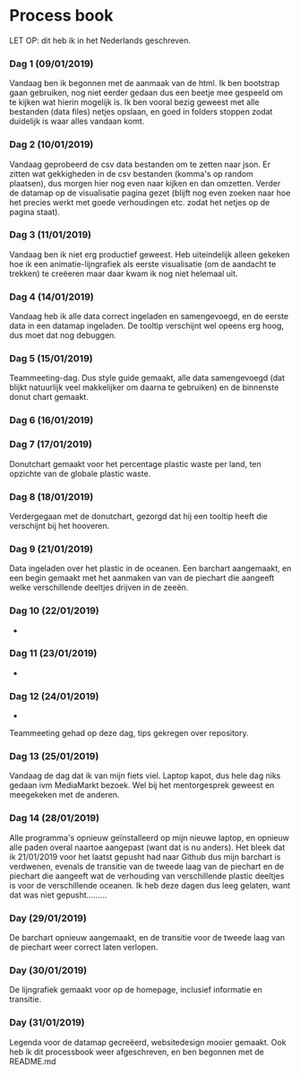 # Process book

LET OP: dit heb ik in het Nederlands geschreven.

### Dag 1 (09/01/2019)
Vandaag ben ik begonnen met de aanmaak van de html. Ik ben bootstrap gaan
gebruiken, nog niet eerder gedaan dus een beetje mee gespeeld om te kijken wat
hierin mogelijk is. Ik ben vooral bezig geweest met alle bestanden (data files)
netjes opslaan, en goed in folders stoppen zodat duidelijk is waar alles
vandaan komt.

### Dag 2 (10/01/2019)
Vandaag geprobeerd de csv data bestanden om te zetten naar json. Er zitten wat
gekkigheden in de csv bestanden (komma's op random plaatsen), dus morgen hier
nog even naar kijken en dan omzetten. Verder de datamap op de visualisatie
pagina gezet (blijft nog even zoeken naar hoe het precies werkt met goede
verhoudingen etc. zodat het netjes op de pagina staat).

### Dag 3 (11/01/2019)
Vandaag ben ik niet erg productief geweest. Heb uiteindelijk alleen
gekeken hoe ik een animatie-lijngrafiek als eerste visualisatie (om de
aandacht te trekken) te creëeren maar daar kwam ik nog niet helemaal uit.

### Dag 4 (14/01/2019)
Vandaag heb ik alle data correct ingeladen en samengevoegd, en de eerste
data in een datamap ingeladen. De tooltip verschijnt wel opeens erg hoog,
dus moet dat nog debuggen.

### Dag 5 (15/01/2019)
Teammeeting-dag. Dus style guide gemaakt, alle data samengevoegd (dat blijkt
natuurlijk veel makkelijker om daarna te gebruiken) en de binnenste
donut chart gemaakt.

### Dag 6 (16/01/2019)

### Dag 7 (17/01/2019)
Donutchart gemaakt voor het percentage plastic waste per land,
ten opzichte van de globale plastic waste.

### Dag 8 (18/01/2019)
Verdergegaan met de donutchart, gezorgd dat hij een tooltip heeft die verschijnt
bij het hooveren.

### Dag 9 (21/01/2019)
Data ingeladen over het plastic in de oceanen. Een barchart aangemaakt,
en een begin gemaakt met het aanmaken van van de piechart die aangeeft
welke verschillende deeltjes drijven in de zeeën.

### Dag 10 (22/01/2019)
-

### Dag 11 (23/01/2019)
-

### Dag 12 (24/01/2019)
-
Teammeeting gehad op deze dag, tips gekregen over repository.

### Dag 13 (25/01/2019)
Vandaag de dag dat ik van mijn fiets viel. Laptop kapot, dus hele dag niks
gedaan ivm MediaMarkt bezoek. Wel bij het mentorgesprek geweest en meegekeken
met de anderen.

### Dag 14 (28/01/2019)
Alle programma's opnieuw geïnstalleerd op mijn nieuwe laptop, en opnieuw
alle paden overal naartoe aangepast (want dat is nu anders). Het bleek dat ik
21/01/2019 voor het laatst gepusht had naar Github dus mijn barchart is
verdwenen, evenals de transitie van de tweede laag van de piechart en de
piechart die aangeeft wat de verhouding van verschillende plastic deeltjes is
voor de verschillende oceanen. Ik heb deze dagen dus leeg gelaten, want
dat was niet gepusht.........

### Day (29/01/2019)
De barchart opnieuw aangemaakt, en de transitie voor de tweede laag van de
piechart weer correct laten verlopen.

### Day (30/01/2019)
De lijngrafiek gemaakt voor op de homepage, inclusief informatie en transitie.

### Day (31/01/2019)
Legenda voor de datamap gecreëerd, websitedesign mooier gemaakt. Ook heb ik dit
processbook weer afgeschreven, en ben begonnen met de README.md
